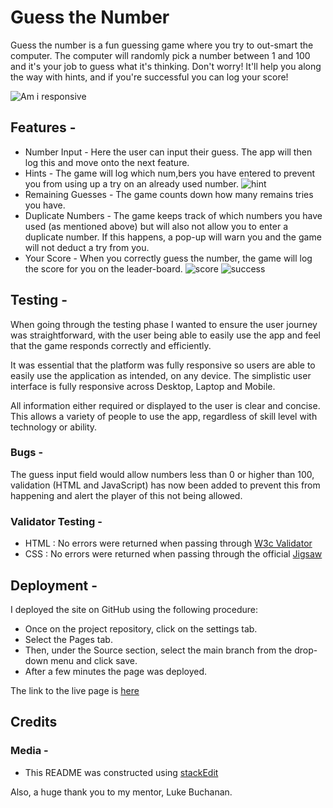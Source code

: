 # Guess the Number

Guess the number is a fun guessing game where you try to out-smart the computer. The computer will randomly pick a number between 1 and 100 and it's your job to guess what it's thinking. Don't worry! It'll help you along the way with hints, and if you're successful you can log your score!


![Am i responsive](https://i.ibb.co/Cz46D0t/pp2-responsive-scrnsht.png)


## Features -
- Number Input - Here the user can input their guess. The app will then log this and move onto the next feature.
- Hints - The game will log which num,bers you have entered to prevent you from using up a try on an already used number.
![hint](https://i.ibb.co/bRvYvhJ/pp2-hint.png)
- Remaining Guesses - The game counts down how many remains tries you have.
- Duplicate Numbers - The game keeps track of which numbers you have used (as mentioned above) but will also not allow you to enter a duplicate number. If this happens, a pop-up will warn you and the game will not deduct a try from you.
- Your Score - When you correctly guess the number, the game will log the score for you on the leader-board.
![score](https://i.ibb.co/sqt5JXR/pp2-score.png)
![success](https://i.ibb.co/DVVQ5Yh/pp2-sucess.png)

## Testing -
When going through the testing phase I wanted to ensure the user journey was straightforward, with the user being able to easily use the app and feel that the game responds correctly and efficiently.

It was essential that the platform was fully responsive so users are able to easily use the application as intended, on any device. The simplistic user interface is fully responsive across Desktop, Laptop and Mobile.

All information either required or displayed to the user is clear and concise. This allows a variety of people to use the app, regardless of skill level with technology or ability.

### Bugs -
The guess input field would allow numbers less than 0 or higher than 100, validation (HTML and JavaScript) has now been added to prevent this from happening and alert the player of this not being allowed.

### Validator Testing -
- HTML : No errors were returned when passing through [W3c Validator](https://validator.w3.org/)
- CSS : No errors were returned when passing through the official [Jigsaw](https://jigsaw.w3.org/css-validator/)

## Deployment - 
I deployed the site on GitHub using the following procedure:
- Once on the project repository, click on the settings tab.
- Select the Pages tab.
- Then, under the Source section, select the main branch from the drop-down menu and click save.
- After a few minutes the page was deployed.

The link to the live page is [here](https://lbrooks13.github.io/Guess-the-number---PP2/)

## Credits
### Media -
- This README was constructed using [stackEdit](stackededit.io)

Also, a huge thank you to my mentor, Luke Buchanan.
